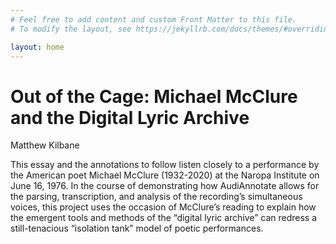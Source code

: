 ```yaml
---
# Feel free to add content and custom Front Matter to this file.
# To modify the layout, see https://jekyllrb.com/docs/themes/#overriding-theme-defaults

layout: home
---
```

# Out of the Cage: Michael McClure and the Digital Lyric Archive

Matthew Kilbane

This essay and the annotations to follow listen closely to a performance by the American poet Michael McClure (1932-2020) at the Naropa Institute on June 16, 1976. In the course of demonstrating how AudiAnnotate allows for the parsing, transcription, and analysis of the recording’s simultaneous voices, this project uses the occasion of McClure’s reading to explain how the emergent tools and methods of the “digital lyric archive” can redress a still-tenacious “isolation tank” model of poetic performances.
